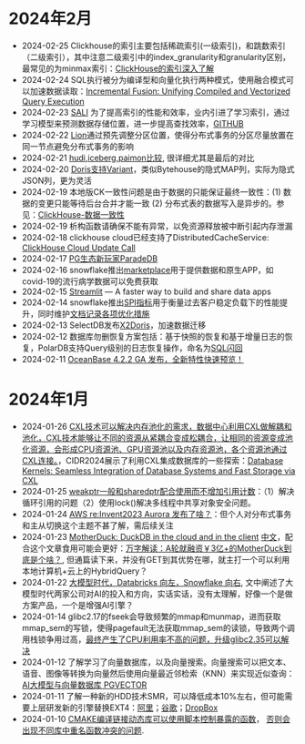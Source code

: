 # 2024年2月
- 2024-02-25 Clickhouse的索引主要包括稀疏索引(一级索引)，和跳数索引（二级索引），其中注意二级索引中的index_granularity和granularity区别，最常见的为minmax索引：[ClickHouse的索引深入了解](https://zhuanlan.zhihu.com/p/658631866)
- 2024-02-24 SQL执行被分为编译型和向量化执行两种模式，使用融合模式可以加速数据读取：[Incremental Fusion: Unifying Compiled and Vectorized Query Execution](https://www.cs.cit.tum.de/fileadmin/w00cfj/dis/papers/inkfuse.pdf)
- 2024-02-23 [SALI](https://arxiv.org/pdf/2308.15012?) 为了提高索引的性能和效率，业内引进了学习索引，通过学习模型来预测数据存储位置，进一步提高查找效率，[GITHUB](https://github.com/cds-ruc/SALI)
- 2024-02-22 [Lion](https://arxiv.org/pdf/2403.11221)通过预先调整分区位置，使得分布式事务的分区尽量放置在同一节点避免分布式事务的影响
- 2024-02-21 [hudi,iceberg,paimon比较](https://mp.weixin.qq.com/s/NIpud2kbiJJNOsje0Honyw), 很详细尤其是最后的对比
- 2024-02-20 [Doris支持Variant](https://cdn.selectdb.com/static/0409_Apache_Doris_Variant_a5ca19cdcc.pdf)，类似Bytehouse的隐式MAP列，实际为隐式JSON列，更为灵活
- 2024-02-19 本地版CK一致性问题是由于数据的只能保证最终一致性：(1) 数据的变更只能等待后台合并才能一致 (2) 分布式表的数据写入是异步的。参见：[ClickHouse-数据一致性](https://www.cnblogs.com/EnzoDin/p/16251252.html)
- 2024-02-19 析构函数请确保不能有异常，以免资源释放被中断引起内存泄漏
- 2024-02-18 clickhouse cloud已经支持了DistributedCacheService: [ClickHouse Cloud Update Call]( https://www.youtube.com/watch?v=Ew8vHeyyahI)
- 2024-02-17 [PG生态新玩家ParadeDB](https://mp.weixin.qq.com/s/bx2dRxlrtLcM6AD2qsplQQ)
- 2024-02-16 snowflake推出[marketplace](https://www.snowflake.com/en/data-cloud/marketplace/)用于提供数据和原生APP，如covid-19的流行病学数据可以免费获取
- 2024-02-15 [Streamlit](https://github.com/streamlit/streamlit) — A faster way to build and share data apps
- 2024-02-14 snowflake推出[SPI指标](https://www.snowflake.com/blog/measuring-performance-improvements-spi/)用于衡量过去客户稳定负载下的性能提升，同时维护[文档记录各项优化措施](https://docs.snowflake.com/en/release-notes/performance-improvements)
- 2024-02-13 SelectDB发布[X2Doris](https://www.selectdb.com/blog/160)，加速数据迁移
- 2024-02-12 数据库勿删恢复方案包括：基于快照的恢复和基于增量日志的恢复，PolarDB支持Query级别的日志恢复操作，命名为[SQL闪回](https://help.aliyun.com/zh/polardb/polardb-for-xscale/use-sql-flashback-1)
- 2024-02-11 [OceanBase 4.2.2 GA 发布，全新特性快速预览！](https://open.oceanbase.com/blog/9147296848)

# 2024年1月
- 2024-01-26 [CXL技术可以解决内存池化的需求，数据中心利用CXL做解耦和池化，CXL技术能够让不同的资源从紧耦合变成松耦合，让相同的资源变成池化资源，会形成CPU资源池、GPU资源池以及内存资源池，各个资源池通过CXL连接。](https://www.elecfans.com/d/2210036.html)，CIDR2024展示了利用CXL集成数据库的一些探索：[Database Kernels: Seamless Integration of Database Systems and Fast Storage via CXL](https://www.cidrdb.org/cidr2024/papers/p43-lee.pdf)
- 2024-01-25 [weakptr一般和sharedptr配合使用而不增加引用计数](https://blog.csdn.net/qq_38410730/article/details/105903979)：（1）解决循环引用的问题（2）使用lock()解决多线程中共享对象安全问题。
- 2024-01-24 [AWS re:Invent2023 Aurora 发布了啥？](http://mysql.taobao.org/monthly/2023/12/01/)：但个人对分布式事务和主从切换这个主题不甚了解，需后续关注
- 2024-01-23 [MotherDuck: DuckDB in the cloud and in the client](https://www.cidrdb.org/cidr2024/papers/p46-atwal.pdf) [中文](https://zhuanlan.zhihu.com/p/679197332)，配合这个文章食用可能会更好：[万字解读：A轮就融资￥3亿+的MotherDuck到底是个啥？](https://www.rachellaw.xyz/2023/MotherDuck), 但通篇读下来，并没有GET到其优势在哪，就主打一个可以利用本地计算机+云上的HybridQuery？
- 2024-01-22 [大模型时代，Databricks 向左，Snowflake 向右](https://zhuanlan.zhihu.com/p/677745764), 文中阐述了大模型时代两家公司对AI的投入和方向，实话实话，没有太理解，好像一个是做方案产品，一个是增强AI引擎？
- 2024-01-14 glibc2.17的fseek会导致频繁的mmap和munmap，进而获取mmap_sem的写锁，使得pagefault无法获取mmap_sem的读锁，导致两个调用栈锁争用过高，[最终产生了CPU利用率不高的问题，升级glibc2.35可以解决](https://zhuanlan.zhihu.com/p/669173594)
- 2024-01-12 了解学习了向量数据库，以及向量搜索。向量搜索可以把文本、语音、图像等转换为向量然后使用向量最近邻检索（KNN）来实现近似查询：[AI大模型与向量数据库 PGVECTOR](https://mp.weixin.qq.com/s?__biz=MzU5ODAyNTM5Ng==&mid=2247485589&idx=1&sn=931f2d794e9b8486f623f746db9f00cd&scene=21#wechat_redirect)
- 2024-01-11 了解一种新的HDD技术SMR，可以降低成本10%左右，但可能需要上层研发新的引擎替换EXT4：[阿里](https://www.usenix.org/system/files/fast23-zhou-su.pdf)；[谷歌](https://blog.google/products/google-cloud/dynamic-hybrid-smr-ocp-proposal-improve-data-center-disk-drives/)；[DropBox](https://dropbox.tech/infrastructure/four-years-of-smr-storage-what-we-love-and-whats-next)
- 2024-01-10 [CMAKE编译链接动态库可以使用脚本控制暴露的函数](https://www.gnu.org/software/gnulib/manual/html_node/LD-Version-Scripts.html)， [否则会出现不同库中重名函数冲突的问题](https://stackoverflow.com/questions/37051635/several-shared-object-using-same-proto-leading-the-the-error-file-already-exist).

